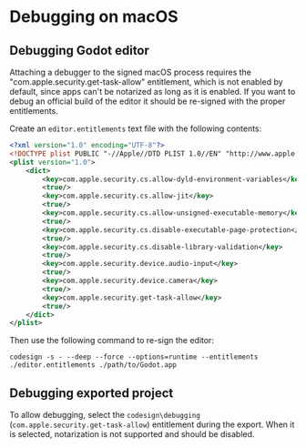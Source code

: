# Debugging on macOS

## Debugging Godot editor

Attaching a debugger to the signed macOS process requires the
\"com.apple.security.get-task-allow\" entitlement, which is not enabled
by default, since apps can\'t be notarized as long as it is enabled. If
you want to debug an official build of the editor it should be re-signed
with the proper entitlements.

Create an `editor.entitlements` text file with the following contents:

``` xml
<?xml version="1.0" encoding="UTF-8"?>
<!DOCTYPE plist PUBLIC "-//Apple//DTD PLIST 1.0//EN" "http://www.apple.com/DTDs/PropertyList-1.0.dtd">
<plist version="1.0">
    <dict>
        <key>com.apple.security.cs.allow-dyld-environment-variables</key>
        <true/>
        <key>com.apple.security.cs.allow-jit</key>
        <true/>
        <key>com.apple.security.cs.allow-unsigned-executable-memory</key>
        <true/>
        <key>com.apple.security.cs.disable-executable-page-protection</key>
        <true/>
        <key>com.apple.security.cs.disable-library-validation</key>
        <true/>
        <key>com.apple.security.device.audio-input</key>
        <true/>
        <key>com.apple.security.device.camera</key>
        <true/>
        <key>com.apple.security.get-task-allow</key>
        <true/>
    </dict>
</plist>
```

Then use the following command to re-sign the editor:

    codesign -s - --deep --force --options=runtime --entitlements ./editor.entitlements ./path/to/Godot.app

## Debugging exported project

To allow debugging, select the `codesign\debugging`
(`com.apple.security.get-task-allow`) entitlement during the export.
When it is selected, notarization is not supported and should be
disabled.
